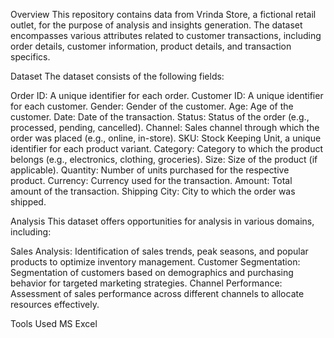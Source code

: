 Overview
This repository contains data from Vrinda Store, a fictional retail outlet, for the purpose of analysis and insights generation. The dataset encompasses various attributes related to customer transactions, including order details, customer information, product details, and transaction specifics.

Dataset
The dataset consists of the following fields:

Order ID: A unique identifier for each order.
Customer ID: A unique identifier for each customer.
Gender: Gender of the customer.
Age: Age of the customer.
Date: Date of the transaction.
Status: Status of the order (e.g., processed, pending, cancelled).
Channel: Sales channel through which the order was placed (e.g., online, in-store).
SKU: Stock Keeping Unit, a unique identifier for each product variant.
Category: Category to which the product belongs (e.g., electronics, clothing, groceries).
Size: Size of the product (if applicable).
Quantity: Number of units purchased for the respective product.
Currency: Currency used for the transaction.
Amount: Total amount of the transaction.
Shipping City: City to which the order was shipped.

Analysis
This dataset offers opportunities for analysis in various domains, including:

Sales Analysis: Identification of sales trends, peak seasons, and popular products to optimize inventory management.
Customer Segmentation: Segmentation of customers based on demographics and purchasing behavior for targeted marketing strategies.
Channel Performance: Assessment of sales performance across different channels to allocate resources effectively.


Tools Used
MS Excel
